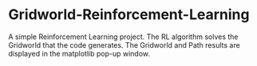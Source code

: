 # Gridworld-Reinforcement-Learning
A simple Reinforcement Learning project. The RL algorithm solves the Gridworld that the code generates. The Gridworld and Path results are displayed in the matplotlib pop-up window.